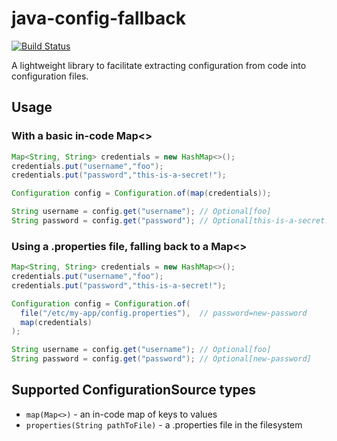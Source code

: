 # java-config-fallback

[![Build Status](https://travis-ci.org/unruly/java-config-fallback.svg?branch=master)](https://travis-ci.org/unruly/java-config-fallback)

A lightweight library to facilitate extracting configuration from code into configuration files.

## Usage

### With a basic in-code Map<>

```java
Map<String, String> credentials = new HashMap<>();
credentials.put("username","foo");
credentials.put("password","this-is-a-secret!");

Configuration config = Configuration.of(map(credentials));

String username = config.get("username"); // Optional[foo]
String password = config.get("password"); // Optional[this-is-a-secret!]
```
### Using a .properties file, falling back to a Map<>

```java
Map<String, String> credentials = new HashMap<>();
credentials.put("username","foo");
credentials.put("password","this-is-a-secret!");

Configuration config = Configuration.of(
  file("/etc/my-app/config.properties"),  // password=new-password
  map(credentials)
);

String username = config.get("username"); // Optional[foo]
String password = config.get("password"); // Optional[new-password]
```

## Supported ConfigurationSource types

 * `map(Map<>)` - an in-code map of keys to values
 * `properties(String pathToFile)` - a .properties file in the filesystem
